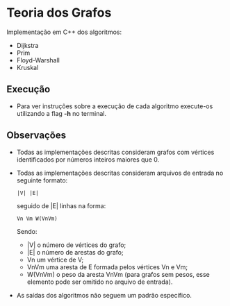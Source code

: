 # Teoria dos Grafos
Implementação em C++ dos algoritmos: 
 * Dijkstra
 * Prim
 * Floyd-Warshall
 * Kruskal

## Execução
 * Para ver instruções sobre a execução de cada algoritmo execute-os utilizando a flag **-h** no terminal.

## Observações
  * Todas as implementações descritas consideram grafos com vértices identificados por números inteiros maiores que 0.
  * Todas as implementações descritas consideram arquivos de entrada no seguinte formato:
      ```
      |V| |E|
      ```
      seguido de |E| linhas na forma:
      ```
      Vn Vm W(VnVm)
      ```
      Sendo: 
      * |V| o número de vértices do grafo;
      * |E| o número de arestas do grafo;
      * Vn um vértice de V;
      * VnVm uma aresta de E formada pelos vértices Vn e Vm;
      * W(VnVm) o peso da aresta VnVm (para grafos sem pesos, esse elemento pode ser omitido no arquivo de entrada).
  
  * As saídas dos algoritmos não seguem um padrão específico.
